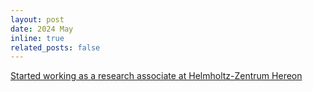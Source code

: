 ```yaml
---
layout: post
date: 2024 May
inline: true
related_posts: false
---
```


<a href="https://www.hereon.de/institutes/coastal_systems_analysis_modeling/coastal_climate_regional_sea_level_changes/team/114121/index.php.en"> Started working as a research associate at Helmholtz-Zentrum Hereon </a>



